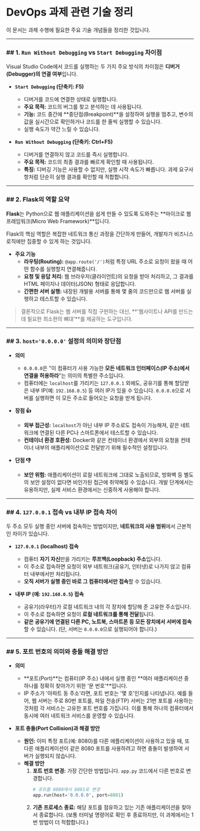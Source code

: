# DevOps 과제 관련 기술 정리

이 문서는 과제 수행에 필요한 주요 기술 개념들을 정리한 것입니다.

---

### ## 1. `Run Without Debugging` vs `Start Debugging` 차이점

Visual Studio Code에서 코드를 실행하는 두 가지 주요 방식의 차이점은 **디버거(Debugger)의 연결 여부**입니다.

* **`Start Debugging` (단축키: F5)**
    * 디버거를 코드에 연결한 상태로 실행합니다.
    * **주요 목적:** 코드의 버그를 찾고 분석하는 데 사용됩니다.
    * **기능:** 코드 중간에 **중단점(Breakpoint)**을 설정하여 실행을 멈추고, 변수의 값을 실시간으로 확인하거나 코드를 한 줄씩 실행할 수 있습니다.
    * 실행 속도가 약간 느릴 수 있습니다.

* **`Run Without Debugging` (단축키: Ctrl+F5)**
    * 디버거를 연결하지 않고 코드를 즉시 실행합니다.
    * **주요 목적:** 코드의 최종 결과를 빠르게 확인할 때 사용됩니다.
    * **특징:** 디버깅 기능은 사용할 수 없지만, 실행 시작 속도가 빠릅니다. 과제 요구사항처럼 단순히 실행 결과를 확인할 때 적합합니다.

---

### ## 2. Flask의 역할 요약

**Flask**는 Python으로 웹 애플리케이션을 쉽게 만들 수 있도록 도와주는 **마이크로 웹 프레임워크(Micro Web Framework)**입니다.

Flask의 핵심 역할은 복잡한 네트워크 통신 과정을 간단하게 만들어, 개발자가 비즈니스 로직에만 집중할 수 있게 하는 것입니다.

* **주요 기능**
    * **라우팅(Routing):** `@app.route('/')`처럼 특정 URL 주소로 요청이 왔을 때 어떤 함수를 실행할지 연결해줍니다.
    * **요청 및 응답 처리:** 웹 브라우저(클라이언트)의 요청을 받아 처리하고, 그 결과를 HTML 페이지나 데이터(JSON) 형태로 응답합니다.
    * **간편한 서버 실행:** 내장된 개발용 서버를 통해 몇 줄의 코드만으로 웹 서버를 실행하고 테스트할 수 있습니다.

> 결론적으로 Flask는 웹 서버를 직접 구현하는 대신, **'웹사이트나 API를 만드는 데 필요한 최소한의 뼈대'**를 제공하는 도구입니다.

---

### ## 3. `host='0.0.0.0'` 설정의 의미와 장단점

* **의미**
    * `0.0.0.0`은 "이 컴퓨터가 사용 가능한 **모든 네트워크 인터페이스(IP 주소)에서 연결을 허용하라**"는 의미의 특별한 주소입니다.
    * 컴퓨터에는 `localhost`를 가리키는 `127.0.0.1` 외에도, 공유기를 통해 할당받은 내부 IP(예: `192.168.0.5`) 등 여러 IP가 있을 수 있습니다. `0.0.0.0`으로 서버를 실행하면 이 모든 주소로 들어오는 요청을 받게 됩니다.

* **장점 👍**
    * **외부 접근성:** `localhost`가 아닌 내부 IP 주소로도 접속이 가능해져, 같은 네트워크에 연결된 다른 PC나 스마트폰에서 테스트할 수 있습니다.
    * **컨테이너 환경 호환성:** Docker와 같은 컨테이너 환경에서 외부의 요청을 컨테이너 내부의 애플리케이션으로 전달받기 위해 필수적인 설정입니다.

* **단점 👎**
    * **보안 위험:** 애플리케이션이 로컬 네트워크에 그대로 노출되므로, 방화벽 등 별도의 보안 설정이 없다면 비인가된 접근에 취약해질 수 있습니다. 개발 단계에서는 유용하지만, 실제 서비스 환경에서는 신중하게 사용해야 합니다.

---

### ## 4. `127.0.0.1` 접속 vs 내부 IP 접속 차이

두 주소 모두 실행 중인 서버에 접속하는 방법이지만, **네트워크의 사용 범위**에서 근본적인 차이가 있습니다.

* **`127.0.0.1` (localhost) 접속**
    * 컴퓨터 **자기 자신**만을 가리키는 **루프백(Loopback) 주소**입니다.
    * 이 주소로 접속하면 요청이 외부 네트워크(공유기, 인터넷)로 나가지 않고 컴퓨터 내부에서만 처리됩니다.
    * **오직 서버가 실행 중인 바로 그 컴퓨터에서만 접속**할 수 있습니다.

* **내부 IP (예: `192.168.0.5`) 접속**
    * 공유기(라우터)가 로컬 네트워크 내의 각 장치에 할당해 준 고유한 주소입니다.
    * 이 주소로 접속하면 요청이 **로컬 네트워크를 통해 전달**됩니다.
    * **같은 공유기에 연결된 다른 PC, 노트북, 스마트폰 등 모든 장치에서 서버에 접속**할 수 있습니다. (단, 서버는 `0.0.0.0`으로 실행되어야 합니다.)

---

### ## 5. 포트 번호의 의미와 충돌 해결 방안

* **의미**
    * **포트(Port)**는 컴퓨터(IP 주소) 내에서 실행 중인 **여러 애플리케이션 중 하나를 정확히 찾아가기 위한 '문 번호'**입니다.
    * IP 주소가 '아파트 동 주소'라면, 포트 번호는 '몇 호'인지를 나타냅니다. 예를 들어, 웹 서버는 주로 80번 포트를, 파일 전송(FTP) 서버는 21번 포트를 사용하는 것처럼 각 서비스는 고유한 포트 번호를 가집니다. 이를 통해 하나의 컴퓨터에서 동시에 여러 네트워크 서비스를 운영할 수 있습니다.

* **포트 충돌(Port Collision)과 해결 방안**
    * **원인:** 이미 특정 포트(예: 8080)를 다른 애플리케이션이 사용하고 있을 때, 또 다른 애플리케이션이 같은 8080 포트를 사용하려고 하면 충돌이 발생하여 서버가 실행되지 않습니다.
    * **해결 방안**
        1.  **포트 번호 변경:** 가장 간단한 방법입니다. `app.py` 코드에서 다른 번호로 변경합니다.
            ```python
            # 포트를 8080에서 8081로 변경
            app.run(host='0.0.0.0', port=8081)
            ```
        2.  **기존 프로세스 종료:** 해당 포트를 점유하고 있는 기존 애플리케이션을 찾아서 종료합니다. (보통 터미널 명령어로 확인 후 종료하지만, 이 과제에서는 1번 방법이 더 적합합니다.)